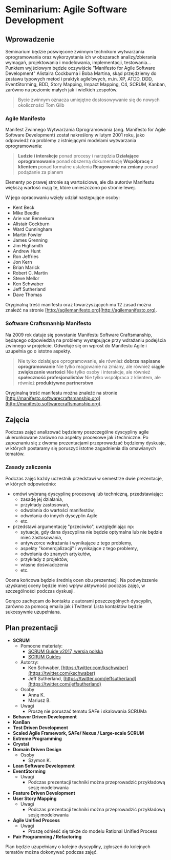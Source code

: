 # Seminarium: Agile Software Development

## Wprowadzenie 

Seminarium będzie poświęcone zwinnym technikom wytwarzania oprogramowania oraz wykorzystania ich w obszarach analizy/zbierania wymagań, projektowania i modelowania, implementacji, testowania... Punktem wyjściowym będzie oczywiście "Manifesto for Agile Software Development" Alistaira Cockburna i Boba Martina, skąd przejdziemy do zestawu typowych metod i praktyk agile’owych, m.in. XP, ATDD, DDD, EventStorming, BDD, Story Mapping, Impact Mapping, C4, SCRUM, Kanban, zarówno na poziomie małych jak i wielkich zespołów.

> Bycie zwinnym oznacza umiejętne dostosowywanie się do nowych okoliczności
> Tom Gilb

### Agile Manifesto

Manifest Zwinnego Wytwarzania Oprogramowania (ang. Manifesto for Agile Software Development) został nakreślony w lutym 2001 roku, jako odpowiedź na problemy z istniejącymi modelami wytwarzania oprogramowania:

> **Ludzie i interakcje** ponad procesy i narzędzia
> **Działające oprogramowanie** ponad obszerną dokumentację
> **Współpracę z klientem** ponad formalne ustalenia
> **Reagowanie na zmiany** ponad podążanie za planem

Elementy po prawej stronie są wartościowe, ale dla autorów Manifestu większą wartość mają te, które umieszczono po stronie lewej.

W jego opracowaniu wzięły udział następujące osoby:

- Kent Beck
- Mike Beedle
- Arie van Bennekum
- Alistair Cockburn
- Ward Cunningham
- Martin Fowler
- James Grenning
- Jim Highsmith
- Andrew Hunt
- Ron Jeffries
- Jon Kern
- Brian Marick
- Robert C. Martin
- Steve Mellor
- Ken Schwaber
- Jeff Sutherland
- Dave Thomas

Oryginalną treść manifestu oraz towarzyszących mu 12 zasad można znaleźć na stronie [http://agilemanifesto.org](http://agilemanifesto.org).  

### Software Craftsmanhip Manifesto

Na 2009 rok datuje się powstanie Manifestu Software Craftsmanship, będącego odpowiedzią na problemy występujące przy wdrażaniu podejścia zwinnego w projekcie. Odwołuje się on wprost do Manifestu Agile i uzupełnia go o istotne aspekty.

> Nie tylko działające oprogramowanie, ale również **dobrze napisane oprogramowanie**
> Nie tylko reagowanie na zmiany, ale również **ciągłe zwiększanie wartości**
> Nie tylko osoby i interakcje, ale również **społeczność profesjonalistów**
> Nie tylko współpraca z klientem, ale również **produktywne partnerstwo**

Oryginalną treść manifestu można znaleźć na stronie [http://manifesto.softwarecraftsmanship.org](http://manifesto.softwarecraftsmanship.org).

## Zajęcia 

Podczas zajęć analizować będziemy poszczególne dyscypliny agile ukierunkowane zarówno na aspekty procesowe jak i techniczne. Po zapoznaniu się z dwoma prezentacjami przeprowadzać będziemy dyskusje, w których postaramy się poruszyć istotne zagadnienia dla omawianych tematów.

### Zasady zaliczenia

Podczas zajęć każdy uczestnik przedstawi w semestrze dwie prezentacje, w których odpowiednio: 

- omówi wybraną dyscyplinę procesową lub techniczną, przedstawiając:
    - zasadę jej działania, 
    - przykłady zastosowań,
    - odwołania do wartości manifestów,
    - odwołania do innych dyscyplin Agile
    - etc.
- przedstawi argumentację "przeciwko", uwzględniając np:
    - sytuacje, gdy dana dyscyplina nie będzie optymalna lub nie będzie mieć zastosowania,
    - antywzorce wdrażania i wynikające z tego problemy,
    - aspekty "komercjalizacji" i wynikające z tego problemy,
    - odwołania do znanych artykułów,
    - przykłady z projektów,
    - własne doświadczenia
    - etc.
    
Ocena końcowa będzie średnią ocen obu prezentacji. Na podwyższenie uzyskanej oceny będzie mieć wpływ aktywność podczas zajęć, w szczególności podczas dyskusji.

Gorąco zachęcam do kontaktu z autorami poszczególnych dyscyplin, zarówno za pomocą emaila jak i Twittera! Lista kontaktów będzie sukcesywnie uzupełniana.

## Plan prezentacji

- **SCRUM**
    - Pomocne materiały:
        - [SCRUM Guide v2017, wersja polska](https://www.scrumguides.org/docs/scrumguide/v2017/2017-Scrum-Guide-Polish.pdf)
        - [SCRUM Guides](https://www.scrumguides.org) 
    - Autorzy:
        - Ken Schwaber, [https://twitter.com/kschwaber](https://twitter.com/kschwaber)
        - Jeff Sutherland, [https://twitter.com/jeffsutherland](https://twitter.com/jeffsutherland)
    - Osoby
        - Anna K.
        - Mariusz B.
    - Uwagi
        - Proszę nie poruszać tematu SAFe i skalowania SCRUMa
- **Behavor Driven Development**
- **KanBan**
- **Test Driven Development**
- **Scaled Agile Framework, SAFe/ Nexus / Large-scale SCRUM**
- **Extreme Programming**
- **Crystal**
- **Domain Driven Design**
    - Osoby
        - Szymon K.
- **Lean Software Development**
- **EventStorming**
    - Uwagi
        - Podczas prezentacji techniki można przeprowadzić przykładową sesję modelowania
- **Feature Driven Development**
- **User Story Mapping**
    - Uwagi
        - Podczas prezentacji techniki można przeprowadzić przykładową sesję modelowania
- **Agile Unified Process**
    - Uwagi
        - Proszę odnieść się także do modelu Rational Unified Process
- **Pair Programming / Refactoring**    

Plan będzie uzupełniany o kolejne dyscypliny, zgłoszeń do kolejnych tematów można dokonywać podczas zajęć.

